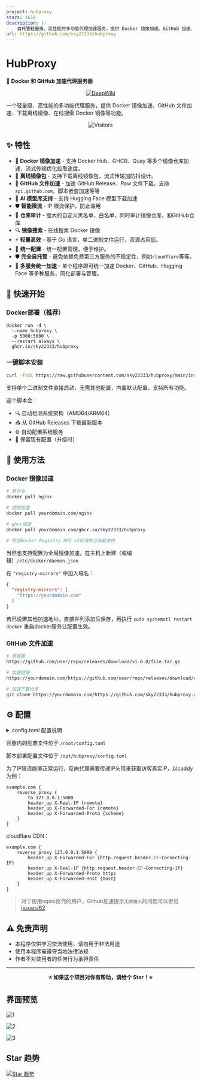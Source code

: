 ```yaml
---
project: hubproxy
stars: 1618
description: |-
    自托管轻量级、高性能的多功能代理加速服务，提供 Docker 镜像加速、GitHub 加速、下载离线镜像等功能。一个二进制文件实现所有功能，支持仓库审计。流式转发，无缓存。
url: https://github.com/sky22333/hubproxy
---
```


# HubProxy

🚀 **Docker 和 GitHub 加速代理服务器**

<p align="center">
  <a href="https://deepwiki.com/sky22333/hubproxy">
    <img src="./.github/demo/deepwiki.svg" alt="DeepWiki">
  </a>
</p>

一个轻量级、高性能的多功能代理服务，提供 Docker 镜像加速、GitHub 文件加速、下载离线镜像、在线搜索 Docker 镜像等功能。


<p align="center">
  <img src="https://count.getloli.com/get/@sky22333.hubproxy?theme=rule34" alt="Visitors">
</p>

## ✨ 特性

- 🐳 **Docker 镜像加速** - 支持 Docker Hub、GHCR、Quay 等多个镜像仓库加速，流式传输优化拉取速度。
- 🐳 **离线镜像包** - 支持下载离线镜像包，流式传输加防抖设计。
- 📁 **GitHub 文件加速** - 加速 GitHub Release、Raw 文件下载，支持`api.github.com`，脚本嵌套加速等等
- 🤖 **AI 模型库支持** - 支持 Hugging Face 模型下载加速
- 🛡️ **智能限流** - IP 限流保护，防止滥用
- 🚫 **仓库审计** - 强大的自定义黑名单，白名单，同时审计镜像仓库，和GitHub仓库
- 🔍 **镜像搜索** - 在线搜索 Docker 镜像
- ⚡ **轻量高效** - 基于 Go 语言，单二进制文件运行，资源占用低。
- 🔧 **统一配置** - 统一配置管理，便于维护。
- 🛡️ **完全自托管** - 避免依赖免费第三方服务的不稳定性，例如`cloudflare`等等。
- 🚀 **多服务统一加速** - 单个程序即可统一加速 Docker、GitHub、Hugging Face 等多种服务，简化部署与管理。


## 🚀 快速开始

### Docker部署（推荐）
```
docker run -d \
  --name hubproxy \
  -p 5000:5000 \
  --restart always \
  ghcr.io/sky22333/hubproxy
```



### 一键脚本安装

```bash
curl -fsSL https://raw.githubusercontent.com/sky22333/hubproxy/main/install.sh | sudo bash
```

支持单个二进制文件直接启动，无需其他配置，内置默认配置，支持所有功能。

这个脚本会：
- 🔍 自动检测系统架构（AMD64/ARM64）
- 📥 从 GitHub Releases 下载最新版本
- ⚙️ 自动配置系统服务
- 🔄 保留现有配置（升级时）



## 📖 使用方法

### Docker 镜像加速

```bash
# 原命令
docker pull nginx

# 使用加速
docker pull yourdomain.com/nginx

# ghcr加速
docker pull yourdomain.com/ghcr.io/sky22333/hubproxy

# 符合Docker Registry API v2标准的仓库都支持
```

当然也支持配置为全局镜像加速，在主机上新建（或编辑）`/etc/docker/daemon.json`

在 `"registry-mirrors"` 中加入域名：

```json
{
  "registry-mirrors": [
    "https://yourdomain.com"
  ]
}
```

若已设置其他加速地址，直接并列添加后保存，再执行 `sudo systemctl restart docker` 重启docker服务让配置生效。

### GitHub 文件加速

```bash
# 原链接
https://github.com/user/repo/releases/download/v1.0.0/file.tar.gz

# 加速链接
https://yourdomain.com/https://github.com/user/repo/releases/download/v1.0.0/file.tar.gz

# 加速下载仓库
git clone https://yourdomain.com/https://github.com/sky22333/hubproxy.git
```

## ⚙️ 配置

<details>
  <summary>config.toml 配置说明</summary>

*此配置是默认配置，已经内置在程序中了*

```
[server]
host = "0.0.0.0"
# 监听端口
port = 5000
# Github文件大小限制（字节），默认2GB
fileSize = 2147483648
# HTTP/2 多路复用，提升下载速度
enableH2C = false

[rateLimit]
# 每个IP每周期允许的请求数(注意Docker镜像会有多个层，会消耗多个次数)
requestLimit = 500
# 限流周期（小时）
periodHours = 3.0

[security]
# IP白名单，支持单个IP或IP段
# 白名单中的IP不受限流限制
whiteList = [
    "127.0.0.1",
    "172.17.0.0/16",
    "192.168.1.0/24"
]

# IP黑名单，支持单个IP或IP段
# 黑名单中的IP将被直接拒绝访问
blackList = [
    "192.168.100.1",
    "192.168.100.0/24"
]

[access]
# 代理服务白名单（支持GitHub仓库和Docker镜像，支持通配符）
# 只允许访问白名单中的仓库/镜像，为空时不限制
whiteList = []

# 代理服务黑名单（支持GitHub仓库和Docker镜像，支持通配符）
# 禁止访问黑名单中的仓库/镜像
blackList = [
    "baduser/malicious-repo",
    "*/malicious-repo",
    "baduser/*"
]

# 代理配置，支持有用户名/密码认证和无认证模式
# 无认证: socks5://127.0.0.1:1080
# 有认证: socks5://username:password@127.0.0.1:1080
# 留空不使用代理
proxy = "" 

[download]
# 批量下载离线镜像数量限制
maxImages = 10

# Registry映射配置，支持多种镜像仓库上游
[registries]

# GitHub Container Registry
[registries."ghcr.io"]
upstream = "ghcr.io"
authHost = "ghcr.io/token" 
authType = "github"
enabled = true

# Google Container Registry
[registries."gcr.io"]
upstream = "gcr.io"
authHost = "gcr.io/v2/token"
authType = "google"
enabled = true

# Quay.io Container Registry
[registries."quay.io"]
upstream = "quay.io"
authHost = "quay.io/v2/auth"
authType = "quay"
enabled = true

# Kubernetes Container Registry
[registries."registry.k8s.io"]
upstream = "registry.k8s.io"
authHost = "registry.k8s.io"
authType = "anonymous"
enabled = true

[tokenCache]
# 是否启用缓存(同时控制Token和Manifest缓存)显著提升性能
enabled = true
# 默认缓存时间(分钟)
defaultTTL = "20m"
```

</details>

容器内的配置文件位于 `/root/config.toml`

脚本部署配置文件位于 `/opt/hubproxy/config.toml`

为了IP限流能够正常运行，反向代理需要传递IP头用来获取访客真实IP，以caddy为例：
```
example.com {
    reverse_proxy {
        to 127.0.0.1:5000
        header_up X-Real-IP {remote}
        header_up X-Forwarded-For {remote}
        header_up X-Forwarded-Proto {scheme}
    }
}
```
cloudflare CDN：
```
example.com {
    reverse_proxy 127.0.0.1:5000 {
        header_up X-Forwarded-For {http.request.header.CF-Connecting-IP}
        header_up X-Real-IP {http.request.header.CF-Connecting-IP}
        header_up X-Forwarded-Proto https
        header_up X-Forwarded-Host {host}
    }
}
```

> 对于使用nginx反代的用户，Github加速提示`无效输入`的问题可以参见[issues/62](https://github.com/sky22333/hubproxy/issues/62#issuecomment-3219572440)


## ⚠️ 免责声明

- 本程序仅供学习交流使用，请勿用于非法用途
- 使用本程序需遵守当地法律法规
- 作者不对使用者的任何行为承担责任

---

<div align="center">

**⭐ 如果这个项目对你有帮助，请给个 Star！⭐**

</div>


## 界面预览

![1](./.github/demo/demo1.jpg)

![2](./.github/demo/demo2.jpg)

![3](./.github/demo/demo3.jpg)



## Star 趋势
[![Star 趋势](https://starchart.cc/sky22333/hubproxy.svg?variant=adaptive)](https://starchart.cc/sky22333/hubproxy)


